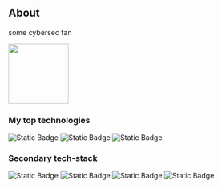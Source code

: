 ## About 

some cybersec fan

<img src="https://disclaimer.org.au/media/pages/contents/marco-fusinato-desastres-invigilators-dispatch/invigilators-dispatch-four/dd1f75f439-1676348626/gif1smaller.gif" width="120" height="120" />


### My top technologies

![Static Badge](https://img.shields.io/badge/-C_language-%23A8B9CC?style=for-the-badge&logo=C&logoColor=%23A8B9CC&labelColor=%23ffffff)
![Static Badge](https://img.shields.io/badge/-Python-%233776AB?style=for-the-badge&logo=Python&logoColor=%233776AB&labelColor=%23ffffff)
![Static Badge](https://img.shields.io/badge/-Django-%23092E20?style=for-the-badge&logo=Django&logoColor=%23092E20&labelColor=%23ffffff)

### Secondary tech-stack 

![Static Badge](https://img.shields.io/badge/-Go-%2300ADD8?style=for-the-badge&logo=Go&logoColor=%2300ADD8&labelColor=%23ffffff)
![Static Badge](https://img.shields.io/badge/-JavaScript-%23F7DF1E?style=for-the-badge&logo=javascript&logoColor=%23F7DF1E&labelColor=%23000000)
![Static Badge](https://img.shields.io/badge/-HTML-%23E34F26?style=for-the-badge&logo=html5&logoColor=%23E34F26&labelColor=%23000000)
![Static Badge](https://img.shields.io/badge/-CSS-%231572B6?style=for-the-badge&logo=css3&logoColor=%231572B6&labelColor=%23000000)

